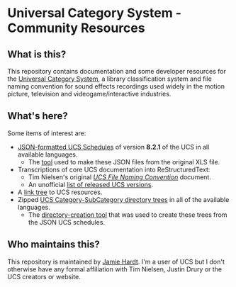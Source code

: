 # Universal Category System - Community Resources

## What is this?

This repository contains documentation and some developer resources for the 
[Universal Category System][ucs], a library classification system and file 
naming convention for sound effects recordings used widely in the motion
picture, television and videogame/interactive industries.

[ucs]: https://universalcategorysystem.com

## What's here?

Some items of interest are:

  - [JSON-formatted UCS Schedules](json/) of version **8.2.1** of the UCS in 
    all available languages.
    - The [tool](tools/ucsxls2json.py) used to make these JSON files from the
      original XLS file.
  - Transcriptions of core UCS documentation into ReStructuredText:
    - Tim Nielsen's original [*UCS File Naming Convention*][ucs_fns] document.
    - An unofficial [list of released UCS versions](docs/versions.rst).
  - A [link tree](docs/links.rst) to UCS resources.
  - Zipped [UCS Category-SubCategory directory trees](dirs) in all of the
    available languages.
    - The [directory-creation tool](tools/ucsdirs.py) that was used to create 
      these trees from the JSON UCS schedules.
 
 [ucs_fns]:docs/ucs_file_naming_convention.rst

## Who maintains this?

This repository is maintained by [Jamie Hardt][jh]. I'm a user of UCS but I 
don't otherwise have any formal affiliation with Tim Nielsen, Justin Drury or 
the UCS creators or website.

[jh]: https://github.com/iluvcapra
